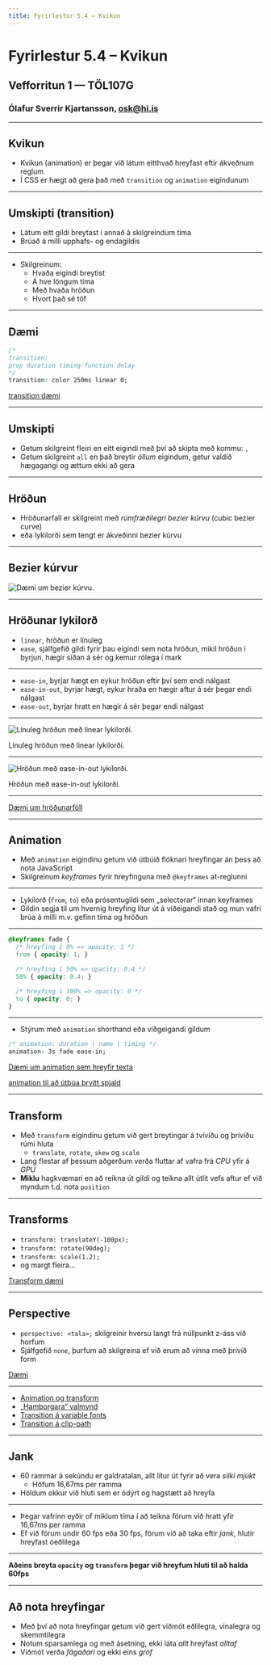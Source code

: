 ```yaml
---
title: Fyrirlestur 5.4 – Kvikun
---
```


# Fyrirlestur 5.4 – Kvikun

## Vefforritun 1 — TÖL107G

### Ólafur Sverrir Kjartansson, [osk@hi.is](mailto:osk@hi.is)

---

## Kvikun

* Kvikun (animation) er þegar við látum eitthvað hreyfast eftir ákveðnum reglum
* Í CSS er hægt að gera það með `transition` og `animation` eigindunum

***

## Umskipti (transition)

* Látum eitt gildi breytast í annað á skilgreindum tíma
* Brúað á milli upphafs- og endagildis

***

* Skilgreinum:
  * Hvaða eigindi breytist
  * Á hve löngum tíma
  * Með hvaða hröðun
  * Hvort það sé töf

***

## Dæmi

```css
/*
transition:
prop duration timing-function delay
*/
transition: color 250ms linear 0;
```

[transition dæmi](daemi/4.animation/01.transition.html)

***

## Umskipti

* Getum skilgreint fleiri en eitt eigindi með því að skipta með kommu: `,`
* Getum skilgreint `all` en það breytir _öllum_ eigindum, getur valdið hægagangi og ættum ekki að gera

***

## Hröðun

* Hröðunarfall er skilgreint með _rúmfræðilegri bezier kúrvu_ (cubic bezier curve)
* eða lykilorði sem tengt er ákveðinni bezier kúrvu

***

## Bezier kúrvur

![Dæmi um bezier kúrvu.](img/cubic-bezier.png "Dæmi um bezier kúrvu. Mynd: https://developer.mozilla.org/en-US/docs/Web/CSS/single-transition-timing-function")

***

## Hröðunar lykilorð

* `linear`, hröðun er línuleg
* `ease`, sjálfgefið gildi fyrir þau eigindi sem nota hröðun, mikil hröðun í byrjun, hægir síðan á sér og kemur rólega í mark

***

* `ease-in`, byrjar hægt en eykur hröðun eftir því sem endi nálgast
* `ease-in-out`, byrjar hægt, eykur hraða en hægir aftur á sér þegar endi nálgast
* `ease-out`, byrjar hratt en hægir á sér þegar endi nálgast

***

![Línuleg hröðun með linear lykilorði.](img/cubic-bezier-linear.png "Línuleg hröðun með linear lykilorði. Mynd: https://developer.mozilla.org/en-US/docs/Web/CSS/single-transition-timing-function")

Línuleg hröðun með linear lykilorði.

***

![Hröðun með ease-in-out lykilorði.](img/cubic-bezier-ease-in-out.png "Hröðun með ease-in-out lykilorði. Mynd: https://developer.mozilla.org/en-US/docs/Web/CSS/single-transition-timing-function")

Hröðun með ease-in-out lykilorði.

***

[Dæmi um hröðunarföll](daemi/4.animation/02.timing.html)

***

## Animation

* Með `animation` eigindinu getum við útbúið flóknari hreyfingar án þess að nota JavaScript
* Skilgreinum _keyframes_ fyrir hreyfinguna með `@keyframes` at-reglunni

***

* Lykilorð (`from`, `to`) eða prósentugildi sem „selectorar“ innan keyframes
* Gildin segja til um hvernig hreyfing lítur út á viðeigandi stað og mun vafri brúa á milli m.v. gefinn tíma og hröðun

***

```css
@keyframes fade {
  /* hreyfing í 0% => opacity: 1 */
  from { opacity: 1; }

  /* hreyfing í 50% => opacity: 0.4 */
  50% { opacity: 0.4; }

  /* hreyfing í 100% => opacity: 0 */
  to { opacity: 0; }
}
```

***

* Stýrum með `animation` shorthand eða viðgeigandi gildum

```css
/* animation: duration | name | timing */
animation: 3s fade ease-in;
```

[Dæmi um animation sem hreyfir texta](daemi/4.animation/03.animation.html)

[animation til að útbúa þrvítt spjald](daemi/4.animation/04.animation2.html)

***

## Transform

* Með `transform` eigindinu getum við gert breytingar á tvívíðu og þrívíðu rúmi hluta
  * `translate`, `rotate`, `skew` og `scale`
* Lang flestar af þessum aðgerðum verða fluttar af vafra frá _CPU_ yfir á _GPU_
* **Miklu** hagkvæmari en að reikna út gildi og teikna allt útlit vefs aftur ef við myndum t.d. nota `position`

***

## Transforms

* `transform: translateY(-100px);`
* `transform: rotate(90deg);`
* `transform: scale(1.2);`
* og margt fleira...

[Transform dæmi](daemi/4.animation/05.transform.html)

***

## Perspective

* `perspective: <tala>;` skilgreinir hversu langt frá núllpunkt z-áss við horfum
* Sjálfgefið `none`, þurfum að skilgreina ef við erum að vinna með þrívíð form

[Dæmi](daemi/4.animation/06.perspective.html)

***

* [Animation og transform](daemi/4.animation/07.pulse.html)
* [„Hamborgara“ valmynd](daemi/4.animation/08.hamburger.html)
* [Transition á variable fonts](daemi/4.animation/09.variable-font.html)
* [Transition á clip-path](daemi/4.animation/10.clip-path.html)

---

## Jank

* 60 rammar á sekúndu er galdratalan, allt lítur út fyrir að vera _silki mjúkt_
  * Höfum 16,67ms per ramma
* Höldum okkur við hluti sem er ódýrt og hagstætt að hreyfa

***

* Þegar vafrinn eyðir of miklum tíma í að teikna förum við hratt yfir 16,67ms per ramma
* Ef við förum undir 60 fps eða 30 fps, förum við að taka eftir _jank_, hlutir hreyfast óeðlilega

***

**Aðeins breyta `opacity` og `transform` þegar við hreyfum hluti til að halda 60fps**

***

## Að nota hreyfingar

* Með því að nota hreyfingar getum við gert viðmót eðlilegra, vinalegra og skemmtilegra
* Notum sparsamlega og með ásetning, ekki láta _allt_ hreyfast _alltaf_
* Viðmót verða _fágaðari_ og ekki eins _gróf_
